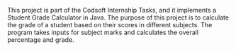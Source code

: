 This project is part of the Codsoft Internship Tasks, and it implements a Student Grade Calculator in Java.
The purpose of this project is to calculate the grade of a student based on their scores in different subjects.
The program takes inputs for subject marks and calculates the overall percentage and grade.
